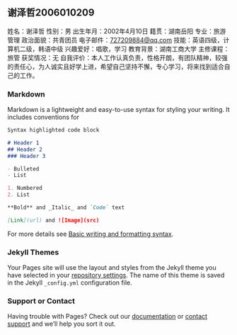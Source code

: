 ## 谢泽哲2006010209

姓名：谢泽哲
性别：男
出生年月：2002年4月10日
籍贯：湖南岳阳
专业：旅游管理
政治面貌：共青团员
电子邮件：727209884@qq.com
技能：英语四级，计算机二级，韩语中级
兴趣爱好：唱歌，学习
教育背景：湖南工商大学
主修课程：旅管
获奖情况：无
自我评价：本人工作认真负责，性格开朗，有团队精神，较强的责任心，为人诚实且好学上进，希望自己坚持不懈，专心学习，将来找到适合自己的工作。
### Markdown

Markdown is a lightweight and easy-to-use syntax for styling your writing. It includes conventions for

```markdown
Syntax highlighted code block

# Header 1
## Header 2
### Header 3

- Bulleted
- List

1. Numbered
2. List

**Bold** and _Italic_ and `Code` text

[Link](url) and ![Image](src)
```

For more details see [Basic writing and formatting syntax](https://docs.github.com/en/github/writing-on-github/getting-started-with-writing-and-formatting-on-github/basic-writing-and-formatting-syntax).

### Jekyll Themes

Your Pages site will use the layout and styles from the Jekyll theme you have selected in your [repository settings](https://github.com/xiezezhe/Xiezezhe.github.io/settings/pages). The name of this theme is saved in the Jekyll `_config.yml` configuration file.

### Support or Contact

Having trouble with Pages? Check out our [documentation](https://docs.github.com/categories/github-pages-basics/) or [contact support](https://support.github.com/contact) and we’ll help you sort it out.
